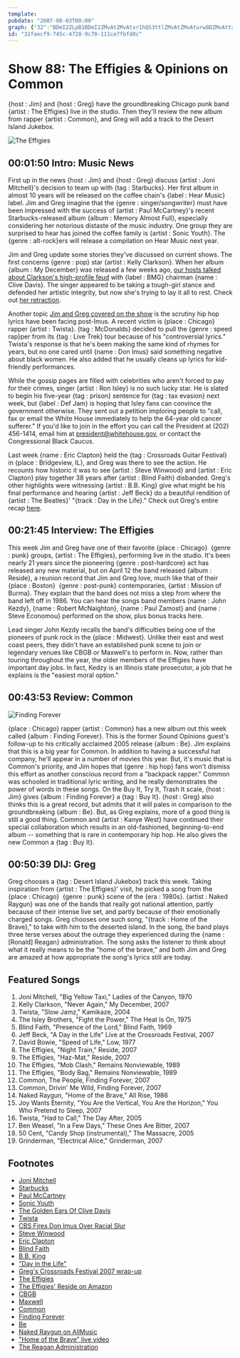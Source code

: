 ```yaml
---
template: 
pubdate: "2007-08-03T00:00"
graph: {"32":"BDmI2ZLpB1BDmI2ZMvAtZMvAtxr1hQS3ttlZMvAtZMvAturw8DZMvAttxgy7txgy7urw8DCksCCS3ttl9MGtlls1i5BF0Xxls1i5GflZFls1i5GflZFSaItaBF0XxSaIta3TtzXMOJ5z3TtzXUA7tD3TtzXHvmWo3TtzXpBJXGHvmWofjKLdXpvh3kxljrBAK0OkxljrczkgtkxljrYmdwTxGubUSEWquYmdwTYmdwTxMqAbYmdwTzUZa7BJ2xjYmdwT1azFMYmdwTBJ2xjBKADfBKADfzUZa7SEWqufzzaJfzzaJr7yyA","109":"MOJ5zUs2h7MOJ5zj5YQKBLsPGj5YQKUs2h7j5YQKWmW4pj5YQKj5YQKvoJbHBDhjWj5YQKj5YQKkKxsG6hKYsj5YQK03oyCj5YQKj5YQKqMhRk0FuFJ0eX1O0eX1O6hKYs","215":"1MqICMOJ5z1MqIC3TmBd1MqICoTf6g1MqICCcN4397qipX6cfd97qipBHm1G","2CF":"MOJ5zj5YQKBLsPGj5YQKJKY0HMOJ5zBLsPGJKY0H3tMIWJKY0H3tMIWw0tJP"}
id: "32faecf9-745c-4728-9c70-111ce7fbfd8c"
---
```






# Show 88: The Effigies & Opinions on Common

{host : Jim} and {host : Greg} have the groundbreaking Chicago punk band {artist : The Effigies} live in the studio. Then they'll review the new album from rapper {artist : Common}, and Greg will add a track to the Desert Island Jukebox.

![The Effigies](https://static.soundopinions.org/images/2007/effigies.jpg)



## 00:01:50 Intro: Music News

First up in the news {host : Jim} and {host : Greg} discuss {artist : Joni Mitchell}'s decision to team up with {tag : Starbucks}. Her first album in almost 10 years will be released on the coffee chain's {label : Hear Music} label. Jim and Greg imagine that the {genre : singer/songwriter} must have been impressed with the success of {artist : Paul McCartney}'s recent Starbucks-released album {album : Memory Almost Full}, especially considering her notorious distaste of the music industry. One group they are surprised to hear has joined the coffee family is {artist : Sonic Youth}. The {genre : alt-rock}ers will release a compilation on Hear Music next year.

Jim and Greg update some stories they've discussed on current shows. The first concerns {genre : pop} star {artist : Kelly Clarkson}. When her album {album : My December} was released a few weeks ago, [our hosts talked about Clarkson's high-profile feud](/show/82/) with {label : BMG} chairman {name : Clive Davis}. The singer appeared to be taking a tough-girl stance and defended her artistic integrity, but now she's trying to lay it all to rest. Check out [her retraction](http://www.kingsofar.com/kelly-clarkson-apologizes-to-clive-davis/).

Another topic [Jim and Greg covered on the show](/show/82/) is the scrutiny hip hop lyrics have been facing post-Imus. A recent victim is {place : Chicago} rapper {artist : Twista}. {tag : McDonalds} decided to pull the {genre : speed rap}per from its {tag : Live Trek} tour because of his "controversial lyrics." Twista's response is that he's been making the same kind of rhymes for years, but no one cared until {name : Don Imus} said something negative about black women. He also added that he usually cleans up lyrics for kid-friendly performances.

While the gossip pages are filled with celebrities who aren't forced to pay for their crimes, singer {artist : Ron Isley} is no such lucky star. He is slated to begin his five-year {tag : prison} sentence for {tag : tax evasion} next week, but {label : Def Jam} is hoping that Isley fans can convince the government otherwise. They sent out a petition imploring people to "call, fax or email the White House immediately to help the 64-year old cancer sufferer." If you'd like to join in the effort you can call the President at (202) 456-1414, email him at president@whitehouse.gov, or contact the Congressional Black Caucus.

Last week {name : Eric Clapton} held the {tag : Crossroads Guitar Festival} in {place : Bridgeview, IL}, and Greg was there to see the action. He recounts how historic it was to see {artist : Steve Winwood} and {artist : Eric Clapton} play together 38 years after {artist : Blind Faith} disbanded. Greg's other highlights were witnessing {artist : B.B. King} give what might be his final performance and hearing {artist : Jeff Beck} do a beautiful rendition of {artist : The Beatles}' "{track : Day in the Life}." Check out Greg's entire recap [here](http://articles.chicagotribune.com/2007-07-30/features/0707290194_1_crossroads-centre-crossroads-guitar-festival-derek-trucks).



## 00:21:45 Interview: The Effigies

This week Jim and Greg have one of their favorite {place : Chicago}  {genre : punk} groups, {artist : The Effigies}, performing live in the studio.  It's been nearly 21 years since the pioneering {genre : post-hardcore} act has released any new material, but on April 12 the band released {album : Reside}, a reunion record that Jim and Greg love, much like that of their {place : Boston}  {genre : post-punk} contemporaries, {artist : Mission of Burma}. They explain that the band does not miss a step from where the band left off in 1986. You can hear the songs band members {name : John Kezdy}, {name : Robert McNaighton}, {name : Paul Zamost} and {name : Steve Economou} performed on the show, plus bonus tracks here.

Lead singer John Kezdy recalls the band's difficulties being one of the pioneers of punk rock in the {place : Midwest}. Unlike their east and west coast peers, they didn't have an established punk scene to join or legendary venues like CBGB or Maxwell's to perform in. Now, rather than touring throughout the year, the older members of the Effigies have important day jobs. In fact, Kedzy is an Illinois state prosecutor, a job that he explains is the "easiest moral option."



## 00:43:53 Review: Common

![Finding Forever](https://static.soundopinions.org/assets/88/2150.jpg)

{place : Chicago} rapper {artist : Common} has a new album out this week called {album : Finding Forever}. This is the former Sound Opinions guest's follow-up to his critically acclaimed 2005 release {album : Be}. Jim explains that this is a big year for Common. In addition to having a successful hat company, he'll appear in a number of movies this year. But, it's music that is Common's priority, and Jim hopes that {genre : hip hop} fans won't dismiss this effort as another conscious record from a "backpack rapper." Common was schooled in traditional lyric writing, and he really demonstrates the power of words in these songs. On the Buy It, Try It, Trash It scale, {host : Jim} gives {album : Finding Forever} a {tag : Buy It}. {host : Greg} also thinks this is a great record, but admits that it will pales in comparison to the groundbreaking {album : Be}. But, as Greg explains, more of a good thing is still a good thing. Common and {artist : Kanye West} have continued their special collaboration which results in an old-fashioned, beginning-to-end album -- something that is rare in contemporary hip hop. He also gives the new Common a {tag : Buy It}.



## 00:50:39 DIJ: Greg

Greg chooses a {tag : Desert Island Jukebox} track this week. Taking inspiration from {artist : The Effigies}' visit, he picked a song from the {place : Chicago}  {genre : punk} scene of the {era : 1980s}. {artist : Naked Raygun} was one of the bands that really got national attention, partly because of their intense live set, and partly because of their emotionally charged songs. Greg chooses one such song, "{track : Home of the Brave}," to take with him to the deserted island. In the song, the band plays three terse verses about the outrage they experienced during the {name : [Ronald] Reagan} administration. The song asks the listener to think about what it really means to be the "home of the brave," and both Jim and Greg are amazed at how appropriate the song's lyrics still are today.



## Featured Songs

1. Joni Mitchell, "Big Yellow Taxi," Ladies of the Canyon, 1970
2. Kelly Clarkson, "Never Again," My December, 2007
3. Twista, "Slow Jamz," Kamikaze, 2004
4. The Isley Brothers, "Fight the Power," The Heat Is On, 1975
5. Blind Faith, "Presence of the Lord," Blind Faith, 1969
6. Jeff Beck, "A Day in the Life" Live at the Crossroads Festival, 2007
7. David Bowie, "Speed of Life," Low, 1977
8. The Effigies, "Night Train," Reside, 2007
9. The Effigies, "Haz-Mat," Reside, 2007
10. The Effigies, "Mob Clash," Remains Nonviewable, 1989
11. The Effigies, "Body Bag," Remains Nonviewable, 1989
12. Common, The People, Finding Forever, 2007
13. Common, Drivin' Me Wild, Finding Forever, 2007
14. Naked Raygun, "Home of the Brave," All Rise, 1986
15. Joy Wants Eternity, "You Are the Vertical, You Are the Horizon," You Who Pretend to Sleep, 2007
16. Twista, "Had to Call," The Day After, 2005
17. Ben Weasel, "In a Few Days," These Ones Are Bitter, 2007
18. 50 Cent, "Candy Shop (instrumental)," The Massacre, 2005
19. Grinderman, "Electrical Alice," Grinderman, 2007



## Footnotes

- [Joni Mitchell](http://jonimitchell.com/)
- [Starbucks](http://www.starbucks.com/)
- [Paul McCartney](http://www.paulmccartney.com/)
- [Sonic Youth](http://www.sonicyouth.com/)
- [The Golden Ears Of Clive Davis](http://www.cbsnews.com/stories/2004/02/06/60minutes/main598488.shtml)
- [Twista](http://twista.com/)
- [CBS Fires Don Imus Over Racial Slur](http://www.cbsnews.com/stories/2007/04/12/national/main2675273.shtml)
- [Steve Winwood](http://www.stevewinwood.com/)
- [Eric Clapton](http://www.ericclapton.com/)
- [Blind Faith](http://www.allmusic.com/cg/amg.dll?p=amg&sql=11:difpxqw5ldde)
- [B.B. King](http://www.bbking.com/)
- ["Day in the Life"](http://www.allmusic.com/cg/amg.dll?p=amg&sql=33:3pftxqw5ld0e)
- [Greg's Crossroads Festival 2007 wrap-up](http://articles.chicagotribune.com/2007-07-30/features/0707290194_1_crossroads-centre-crossroads-guitar-festival-derek-trucks)
- [The Effigies](http://www.effigies.com/)
- [The Effigies' Reside on Amazon](http://www.amazon.com/Reside-Effigies/dp/B000M9CBW4/ref=pd_bbs_sr_1/002-6157330-9621624?ie=UTF8&s=music&qid=1186043165&sr=8-1)
- [CBGB](http://www.cbgb.com/)
- [Maxwell](http://www.maxwellsnj.com/)
- [Common](http://www.common-music.com/)
- [Finding Forever](http://www.metacritic.com/music/artists/common/findingforever?q=finding%20forever)
- [Be](http://www.metacritic.com/music/artists/common/be?q=common)
- [Naked Raygun on AllMusic](http://www.allmusic.com/cg/amg.dll?p=amg&sql=11:wifixqe5ldte)
- ["Home of the Brave" live video](http://www.youtube.com/watch?v=xJP2bT4Lt78)
- [The Reagan Administration](http://www.pbs.org/wgbh/amex/reagan/timeline/index_4.html)
